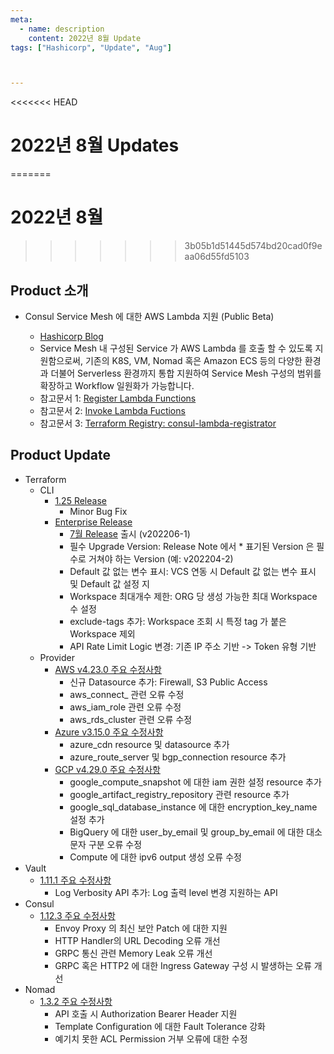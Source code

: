 ```yaml
---
meta:
  - name: description
    content: 2022년 8월 Update
tags: ["Hashicorp", "Update", "Aug"]



---
```


<<<<<<< HEAD
# 2022년 8월 Updates
=======
# 2022년 8월
>>>>>>> 3b05b1d51445d574bd20cad0f9eaa06d55fd5103



## Product 소개

- Consul Service Mesh 에 대한 AWS Lambda 지원 (Public Beta)

  - [Hashicorp Blog](https://www.hashicorp.com/blog/consul-service-mesh-support-for-aws-lambda-now-in-public-beta)
  - Service Mesh 내 구성된 Service 가 AWS Lambda 를 호출 할 수 있도록 지원함으로써, 기존의 K8S, VM, Nomad 혹은 Amazon ECS 등의 다양한 환경과 더불어 Serverless 환경까지 통합 지원하여 Service Mesh 구성의 범위를 확장하고 Workflow 일원화가 가능합니다.
  - 참고문서 1: [Register Lambda Functions](https://www.consul.io/docs/lambda/registration)
  - 참고문서 2: [Invoke Lambda Fuctions](https://www.consul.io/docs/lambda/invocation)
  - 참고문서 3: [Terraform Registry: consul-lambda-registrator](https://registry.terraform.io/modules/hashicorp/consul-lambda-registrator/aws/0.1.0-alpha2)
  


## Product Update

- Terraform
  - CLI
    - [1.25 Release](https://github.com/hashicorp/terraform/releases/tag/v1.2.5)
      - Minor Bug Fix
    - [Enterprise Release](https://www.terraform.io/enterprise/releases)
      - [7월 Release](https://www.terraform.io/enterprise/releases/2022/v202207-2) 출시 (v202206-1)
      - 필수 Upgrade Version: Release Note 에서 * 표기된 Version 은 필수로 거쳐야 하는 Version (예: v202204-2)
      - Default 값 없는 변수 표시: VCS 연동 시 Default 값 없는 변수 표시 및 Default 값 설정 지
      - Workspace 최대개수 제한: ORG 당 생성 가능한 최대 Workspace 수 설정 
      - exclude-tags 추가: Workspace 조회 시 특정 tag 가 붙은 Workspace 제외 
      - API Rate Limit Logic 변경: 기존 IP 주소 기반 -> Token 유형 기반
  - Provider
    - [AWS v4.23.0 주요 수정사항](https://github.com/hashicorp/terraform-provider-aws/releases/tag/v4.23.0)
      - 신규 Datasource 추가: Firewall, S3 Public Access
      - aws_connect_ 관련 오류 수정
      - aws_iam_role 관련 오류 수정
      - aws_rds_cluster 관련 오류 수정 
    - [Azure v3.15.0 주요 수정사항](https://github.com/hashicorp/terraform-provider-azurerm/releases/tag/v3.15.0)
      - azure_cdn resource 및 datasource 추가
      - azure_route_server 및 bgp_connection resource 추가
    - [GCP v4.29.0 주요 수정사항](https://github.com/hashicorp/terraform-provider-google/releases/tag/v4.29.0)
      - google_compute_snapshot 에 대한 iam 권한 설정 resource 추가
      - google_artifact_registry_repository 관련 resource 추가
      - google_sql_database_instance 에 대한 encryption_key_name 설정 추가
      - BigQuery 에 대한 user_by_email 및 group_by_email 에 대한 대소문자 구분 오류 수정
      - Compute 에 대한 ipv6 output 생성 오류 수정
- Vault
  - [1.11.1 주요 수정사항](https://github.com/hashicorp/vault/blob/main/CHANGELOG.md#1111)
    - Log Verbosity API 추가: Log 출력 level 변경 지원하는 API
- Consul
  - [1.12.3 주요 수정사항](https://github.com/hashicorp/consul/releases/tag/v1.12.3)
    - Envoy Proxy 의 최신 보안 Patch 에 대한 지원
    - HTTP Handler의 URL Decoding 오류 개선
    - GRPC 통신 관련 Memory Leak 오류 개선
    - GRPC 혹은 HTTP2 에 대한 Ingress Gateway 구성 시 발생하는 오류 개선
- Nomad
  - [1.3.2 주요 수정사항](https://github.com/hashicorp/nomad/releases/tag/v1.3.2)
    - API 호출 시 Authorization Bearer Header 지원
    - Template Configuration 에 대한 Fault Tolerance 강화
    - 예기치 못한 ACL Permission 거부 오류에 대한 수정 
